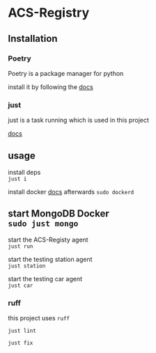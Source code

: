 # ACS-Registry

## Installation

### Poetry

Poetry is a package manager for python

install it by following the [docs](https://python-poetry.org/docs/)

### just

just is a task running which is used in this project

[docs](https://github.com/casey/just)

## usage

install deps <br>
`just i`

install docker
[docs](https://docs.docker.com/engine/install/ubuntu/#install-using-the-repository)
afterwards
`sudo dockerd`

start MongoDB Docker <br>
`sudo just mongo`
---

start the ACS-Registy agent <br>
`just run`

start the testing station agent <br>
`just station`

start the testing car agent <br>
`just car`

### ruff

this project uses `ruff`

`just lint`

`just fix`
